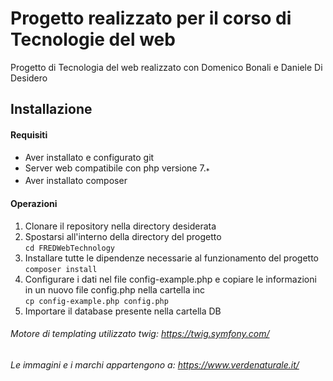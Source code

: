 # Progetto realizzato per il corso di Tecnologie del web
Progetto di Tecnologia  del web realizzato  con Domenico Bonali e Daniele Di Desidero

## Installazione
#### Requisiti
- Aver installato e configurato git
- Server web compatibile con php versione 7.<sub>*</sub>
- Aver installato composer
#### Operazioni
1. Clonare il repository nella directory desiderata<br>
2. Spostarsi all'interno della directory del progetto<br>
`cd FREDWebTechnology`
3. Installare tutte le dipendenze necessarie al funzionamento del progetto<br>
`composer install`
4. Configurare i dati nel file config-example.php e copiare le informazioni in un nuovo file config.php nella cartella inc<br>
`cp config-example.php config.php`
5. Importare il database presente nella cartella DB<br>
###### Motore di templating utilizzato twig: https://twig.symfony.com/
###### Le immagini e i marchi appartengono a: https://www.verdenaturale.it/

